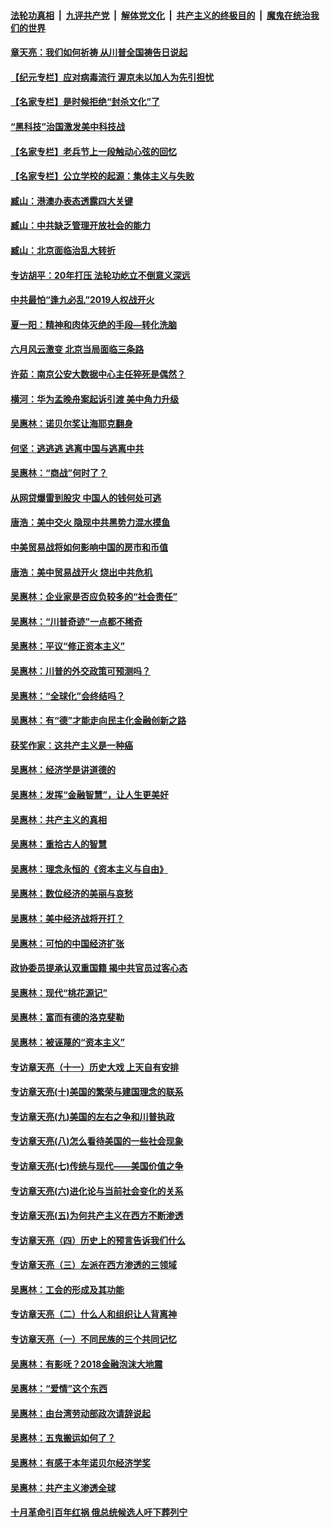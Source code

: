 

####  [法轮功真相](../../../../basic/blob/master/README.md?t=06261502) &nbsp;|&nbsp; [九评共产党](../../../../9ping.md/blob/master/README.md?t=06261502) &nbsp;|&nbsp; [解体党文化](../../../../jtdwh.md/blob/master/README.md?t=06261502)  &nbsp;|&nbsp; [共产主义的终极目的](../../../../gczydzjmd.md/blob/master/README.md?t=06261502) &nbsp;|&nbsp; [魔鬼在统治我们的世界](../../../../mgztzwmdsj.md/blob/master/README.md?t=06261502) 

#### [章天亮：我们如何祈祷 从川普全国祷告日说起](../pages/nsc423/n11944627.md?t=06261502) 

#### [【纪元专栏】应对病毒流行 渥京未以加人为先引担忧](../pages/nsc423/n11875714.md?t=06261502) 

#### [【名家专栏】是时候拒绝“封杀文化”了](../pages/nsc423/n11814093.md?t=06261502) 

#### [“黑科技”治国激发美中科技战](../pages/nsc423/n11638056.md?t=06261502) 

#### [【名家专栏】老兵节上一段触动心弦的回忆](../pages/nsc423/n11646016.md?t=06261502) 

#### [【名家专栏】公立学校的起源：集体主义与失败](../pages/nsc423/n11601833.md?t=06261502) 

#### [臧山：港澳办表态透露四大关键](../pages/nsc423/n11421628.md?t=06261502) 

#### [臧山：中共缺乏管理开放社会的能力](../pages/nsc423/n11407457.md?t=06261502) 

#### [臧山：北京面临治乱大转折](../pages/nsc423/n11406895.md?t=06261502) 

#### [专访胡平：20年打压 法轮功屹立不倒意义深远](../pages/nsc423/n11398800.md?t=06261502) 

#### [中共最怕“逢九必乱”2019人权战开火](../pages/nsc423/n11385248.md?t=06261502) 

#### [夏一阳：精神和肉体灭绝的手段—转化洗脑](../pages/nsc423/n11368250.md?t=06261502) 

#### [六月风云激变 北京当局面临三条路](../pages/nsc423/n11313668.md?t=06261502) 

#### [许茹：南京公安大数据中心主任猝死是偶然？](../pages/nsc423/n11064744.md?t=06261502) 

#### [横河：华为孟晚舟案起诉引渡 美中角力升级](../pages/nsc423/n11027230.md?t=06261502) 

#### [吴惠林：诺贝尔奖让海耶克翻身](../pages/nsc423/n10890049.md?t=06261502) 

#### [何坚：逃逃逃 逃离中国与逃离中共](../pages/nsc423/n10592891.md?t=06261502) 

#### [吴惠林：“商战”何时了？](../pages/nsc423/n10573558.md?t=06261502) 

#### [从网贷爆雷到股灾 中国人的钱何处可逃](../pages/nsc423/n10572800.md?t=06261502) 

#### [唐浩：美中交火 隐现中共黑势力混水摸鱼](../pages/nsc423/n10544040.md?t=06261502) 

#### [中美贸易战将如何影响中国的房市和币值](../pages/nsc423/n10543697.md?t=06261502) 

#### [唐浩：美中贸易战开火 烧出中共危机](../pages/nsc423/n10540126.md?t=06261502) 

#### [吴惠林：企业家是否应负较多的“社会责任”](../pages/nsc423/n10535022.md?t=06261502) 

#### [吴惠林：“川普奇迹”一点都不稀奇](../pages/nsc423/n10512808.md?t=06261502) 

#### [吴惠林：平议“修正资本主义”](../pages/nsc423/n10495724.md?t=06261502) 

#### [吴惠林：川普的外交政策可预测吗？](../pages/nsc423/n10462387.md?t=06261502) 

#### [吴惠林：“全球化”会终结吗？](../pages/nsc423/n10452838.md?t=06261502) 

#### [吴惠林：有“德”才能走向民主化金融创新之路](../pages/nsc423/n10432292.md?t=06261502) 

#### [获奖作家：这共产主义是一种癌](../pages/nsc423/n10431541.md?t=06261502) 

#### [吴惠林：经济学是讲道德的](../pages/nsc423/n10398014.md?t=06261502) 

#### [吴惠林：发挥“金融智慧”，让人生更美好](../pages/nsc423/n10375019.md?t=06261502) 

#### [吴惠林：共产主义的真相](../pages/nsc423/n10351394.md?t=06261502) 

#### [吴惠林：重拾古人的智慧](../pages/nsc423/n10337691.md?t=06261502) 

#### [吴惠林：理念永恒的《资本主义与自由》](../pages/nsc423/n10316274.md?t=06261502) 

#### [吴惠林：数位经济的美丽与哀愁](../pages/nsc423/n10292946.md?t=06261502) 

#### [吴惠林：美中经济战将开打？](../pages/nsc423/n10258825.md?t=06261502) 

#### [吴惠林：可怕的中国经济扩张](../pages/nsc423/n10219147.md?t=06261502) 

#### [政协委员提承认双重国籍 揭中共官员过客心态](../pages/nsc423/n10208809.md?t=06261502) 

#### [吴惠林：现代“桃花源记”](../pages/nsc423/n10185234.md?t=06261502) 

#### [吴惠林：富而有德的洛克斐勒](../pages/nsc423/n10142264.md?t=06261502) 

#### [吴惠林：被诬蔑的“资本主义”](../pages/nsc423/n10124816.md?t=06261502) 

#### [专访章天亮（十一）历史大戏 上天自有安排](../pages/nsc423/n10094905.md?t=06261502) 

#### [专访章天亮(十)美国的繁荣与建国理念的联系](../pages/nsc423/n10094899.md?t=06261502) 

#### [专访章天亮(九)美国的左右之争和川普执政](../pages/nsc423/n10094889.md?t=06261502) 

#### [专访章天亮(八)怎么看待美国的一些社会现象](../pages/nsc423/n10094857.md?t=06261502) 

#### [专访章天亮(七)传统与现代——美国价值之争](../pages/nsc423/n10093140.md?t=06261502) 

#### [专访章天亮(六)进化论与当前社会变化的关系](../pages/nsc423/n10092036.md?t=06261502) 

#### [专访章天亮(五)为何共产主义在西方不断渗透](../pages/nsc423/n10083620.md?t=06261502) 

#### [专访章天亮（四）历史上的预言告诉我们什么](../pages/nsc423/n10083606.md?t=06261502) 

#### [专访章天亮（三）左派在西方渗透的三领域](../pages/nsc423/n10081115.md?t=06261502) 

#### [吴惠林：工会的形成及其功能](../pages/nsc423/n10080633.md?t=06261502) 

#### [专访章天亮（二）什么人和组织让人背离神](../pages/nsc423/n10076637.md?t=06261502) 

#### [专访章天亮（一）不同民族的三个共同记忆](../pages/nsc423/n10074188.md?t=06261502) 

#### [吴惠林：有影呒？2018金融泡沫大地震](../pages/nsc423/n10040534.md?t=06261502) 

#### [吴惠林：“爱情”这个东西](../pages/nsc423/n10019423.md?t=06261502) 

#### [吴惠林：由台湾劳动部政次请辞说起](../pages/nsc423/n9979679.md?t=06261502) 

#### [吴惠林：五鬼搬运如何了？](../pages/nsc423/n9925338.md?t=06261502) 

#### [吴惠林：有感于本年诺贝尔经济学奖](../pages/nsc423/n9871883.md?t=06261502) 

#### [吴惠林：共产主义渗透全球](../pages/nsc423/n9812748.md?t=06261502) 

#### [十月革命引百年红祸 俄总统候选人吁下葬列宁](../pages/nsc423/n9810182.md?t=06261502) 


